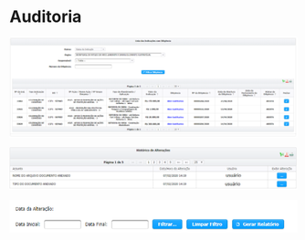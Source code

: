 # Auditoria

![](../../.gitbook/assets/image%20%2896%29.png)

![](../../.gitbook/assets/image%20%285%29.png)

![](../../.gitbook/assets/image%20%281%29.png)

